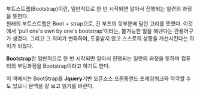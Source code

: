﻿부트스트랩(Bootstrap)이란, 일반적으로 한 번 시작되면 알아서 진행되는 일련의 과정을 뜻한다.  
원래의 부트스트랩은 Boot + strap으로, 긴 부츠의 뒷부분에 달린 고리를 뜻했다. 이것에서 'pull one's own by one's bootstrap'이라는, 불가능한 일을 해낸다는 관용어구가 생겼다. 그리고 그 의미가 변화하여, 도움받지 않고 스스로의 상황을 개선시킨다는 의미가 되었다.

**Bootstrap**란 일반적으로 한 번 시작되면 알아서 진행되는 일련의 과정을 뜻하며 컴퓨터의 부팅과정을 Bootstrap이라고 하기도 한다.

이 책에서는 BootStrap를 **Jquery**기반 오픈소스 프론틍엔드 프레임워크와 착각할 수도 있으니 문맥을 잘 보고 읽기를 바란다.

